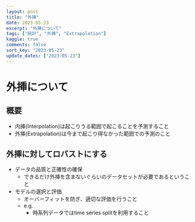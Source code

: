 ```yaml
---
layout: post
title: "外挿"
date: 2023-05-23
excerpt: "外挿について"
tags: ["統計", "外挿", "Extrapolation"]
kaggle: true
comments: false
sort_key: "2023-05-23"
update_dates: ["2023-05-23"]
---
```


# 外挿について

## 概要
 - 内挿(Interpolation)は起こりうる範囲で起こることを予測すること
 - 外挿(Extrapolation)は今まで起こり得なかった範囲での予測のこと

## 外挿に対してロバストにする
 - データの品質と正確性の確保
   - できるだけ外挿を含まないぐらいのデータセットが必要であるということ
 - モデルの選択と評価
   - オーバーフィットを防ぎ、適切な評価を行うこと
   - e.g.
     - 時系列データではtime series splitを利用すること
